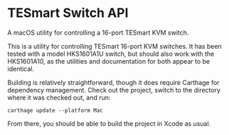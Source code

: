 # TESmart Switch API
A macOS utility for controlling a 16-port TESmart KVM switch.

This is a utility for controlling TESmart 16-port KVM switches.  It has been tested with a model HKS1601A1U switch, but should also work with the HKS1601A10, as the utilities and documentation for both appear to be identical.

Building is relatively straightforward, though it does require Carthage for dependency management.  Check out the project, switch to the directory where it was checked out, and run:

``carthage update --platform Mac``

From there, you should be able to build the project in Xcode as usual.
